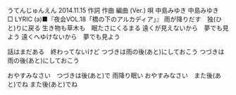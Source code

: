うてんじゅんえん
2014.11.15
作詞  作曲  編曲 (Ver.)   唄
中島みゆき   中島みゆき        
□ LYRIC (a)■『夜会VOL.18「橋の下のアルカディア」』
雨が降りだす　独(ひと)りに戻る
生き物も草木も　眠たさにくるまる
遠くが見えないから　夢でも見よう
遠くへゆけないから　夢でも見よう

話はまだある　終わってないけど
つづきは雨の後(あと)にしておこう
つづきは雨の後(あと)にしておこう

おやすみなさい　つづきは後(あと)で
雨降り眠い
おやすみなさい　また後(あと)でね
また後(あと)でね